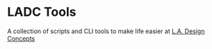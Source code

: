 # LADC Tools

A collection of scripts and CLI tools to make life easier at [L.A. Design Concepts](https://ladesignconcepts.com)
